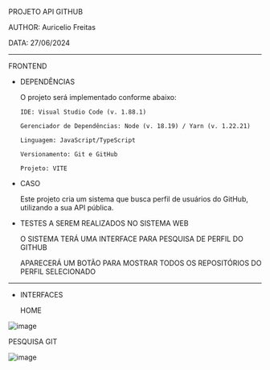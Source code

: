 PROJETO API GITHUB

AUTHOR: Auricelio Freitas 

DATA: 27/06/2024

-----------------------------------------------------------

FRONTEND

- DEPENDÊNCIAS 

    O projeto será implementado conforme abaixo: 
    
      IDE: Visual Studio Code (v. 1.88.1)
      
      Gerenciador de Dependências: Node (v. 18.19) / Yarn (v. 1.22.21)

      Linguagem: JavaScript/TypeScript

      Versionamento: Git e GitHub

      Projeto: VITE



- CASO

    Este projeto cria um sistema que busca perfil de usuários do GitHub, utilizando a sua API pública.

  
  
- TESTES A SEREM REALIZADOS NO SISTEMA WEB

  O SISTEMA TERÁ UMA INTERFACE PARA PESQUISA DE PERFIL DO GITHUB

  APARECERÁ UM BOTÃO PARA MOSTRAR TODOS OS REPOSITÓRIOS DO PERFIL SELECIONADO
    
-----------------------------------------------------------
- INTERFACES

  HOME

![image](https://github.com/auriceliof/Pessoal-ProjApiGitHub/assets/4201131/36e940b6-5bc9-436c-be55-0c56e35c234e)


  PESQUISA GIT
  
![image](https://github.com/auriceliof/Pessoal-ProjApiGitHub/assets/4201131/a835f11b-f38d-415a-8997-26b2cb21c439)











